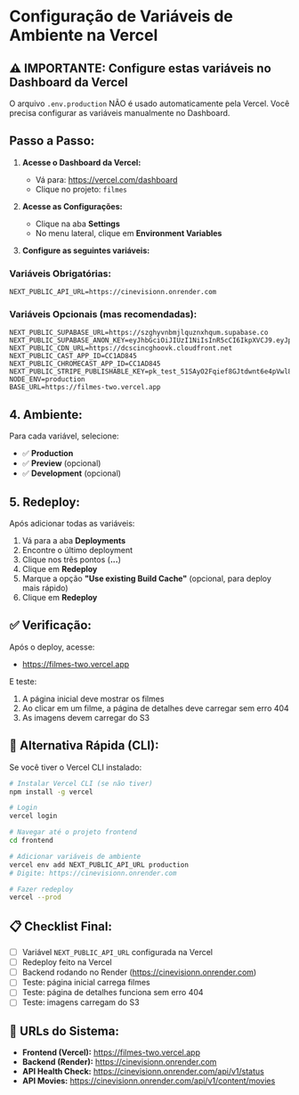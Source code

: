 # Configuração de Variáveis de Ambiente na Vercel

## ⚠️ IMPORTANTE: Configure estas variáveis no Dashboard da Vercel

O arquivo `.env.production` NÃO é usado automaticamente pela Vercel. Você precisa configurar as variáveis manualmente no Dashboard.

## Passo a Passo:

1. **Acesse o Dashboard da Vercel:**
   - Vá para: https://vercel.com/dashboard
   - Clique no projeto: `filmes`

2. **Acesse as Configurações:**
   - Clique na aba **Settings**
   - No menu lateral, clique em **Environment Variables**

3. **Configure as seguintes variáveis:**

### Variáveis Obrigatórias:

```
NEXT_PUBLIC_API_URL=https://cinevisionn.onrender.com
```

### Variáveis Opcionais (mas recomendadas):

```
NEXT_PUBLIC_SUPABASE_URL=https://szghyvnbmjlquznxhqum.supabase.co
NEXT_PUBLIC_SUPABASE_ANON_KEY=eyJhbGciOiJIUzI1NiIsInR5cCI6IkpXVCJ9.eyJpc3MiOiJzdXBhYmFzZSIsInJlZiI6InN6Z2h5dm5ibWpscXV6bnhocXVtIiwicm9sZSI6ImFub24iLCJpYXQiOjE3NTg3NDk5OTksImV4cCI6MjA3NDMyNTk5OX0._VqIPIYTflB8j8bdShAqet5GGSgXeP1auh1Mj3mLfLs
NEXT_PUBLIC_CDN_URL=https://dcscincghoovk.cloudfront.net
NEXT_PUBLIC_CAST_APP_ID=CC1AD845
NEXT_PUBLIC_CHROMECAST_APP_ID=CC1AD845
NEXT_PUBLIC_STRIPE_PUBLISHABLE_KEY=pk_test_51SAyO2Fqief8GJtdwnt6e4pVwl8smDW8NUwQ7SYbbpVibfYlQHVKrl1ag7I9lkdOmVi2oYlsP9JBZyNMyQ3iYZsl00FnNM20fr
NODE_ENV=production
BASE_URL=https://filmes-two.vercel.app
```

## 4. **Ambiente:**

Para cada variável, selecione:
- ✅ **Production**
- ✅ **Preview** (opcional)
- ✅ **Development** (opcional)

## 5. **Redeploy:**

Após adicionar todas as variáveis:
1. Vá para a aba **Deployments**
2. Encontre o último deployment
3. Clique nos três pontos (**...**)
4. Clique em **Redeploy**
5. Marque a opção **"Use existing Build Cache"** (opcional, para deploy mais rápido)
6. Clique em **Redeploy**

## ✅ Verificação:

Após o deploy, acesse:
- https://filmes-two.vercel.app

E teste:
1. A página inicial deve mostrar os filmes
2. Ao clicar em um filme, a página de detalhes deve carregar sem erro 404
3. As imagens devem carregar do S3

## 🔧 Alternativa Rápida (CLI):

Se você tiver o Vercel CLI instalado:

```bash
# Instalar Vercel CLI (se não tiver)
npm install -g vercel

# Login
vercel login

# Navegar até o projeto frontend
cd frontend

# Adicionar variáveis de ambiente
vercel env add NEXT_PUBLIC_API_URL production
# Digite: https://cinevisionn.onrender.com

# Fazer redeploy
vercel --prod
```

## 📋 Checklist Final:

- [ ] Variável `NEXT_PUBLIC_API_URL` configurada na Vercel
- [ ] Redeploy feito na Vercel
- [ ] Backend rodando no Render (https://cinevisionn.onrender.com)
- [ ] Teste: página inicial carrega filmes
- [ ] Teste: página de detalhes funciona sem erro 404
- [ ] Teste: imagens carregam do S3

## 🎯 URLs do Sistema:

- **Frontend (Vercel):** https://filmes-two.vercel.app
- **Backend (Render):** https://cinevisionn.onrender.com
- **API Health Check:** https://cinevisionn.onrender.com/api/v1/status
- **API Movies:** https://cinevisionn.onrender.com/api/v1/content/movies
